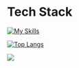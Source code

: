 # Tech Stack

[![My Skills](https://skillicons.dev/icons?i=react,webpack,js,jest,git,html,css,nodejs,mongodb,styledcomponents&perline=5)](https://skillicons.dev)

[![Top Langs](https://github-readme-stats.vercel.app/api/top-langs/?username=Kobahmi&layout=compact)](https://github.com/anuraghazra/github-readme-stats)

![](https://komarev.com/ghpvc/?username=Kobahmi&color=blue)


<!--
**Kobahmi/Kobahmi** is a ✨ _special_ ✨ repository because its `README.md` (this file) appears on your GitHub profile.

Here are some ideas to get you started:

- 🔭 I’m currently working on ...
- 🌱 I’m currently learning ...
- 👯 I’m looking to collaborate on ...
- 🤔 I’m looking for help with ...
- 💬 Ask me about ...
- 📫 How to reach me: ...
- 😄 Pronouns: ...
- ⚡ Fun fact: ...
-->
